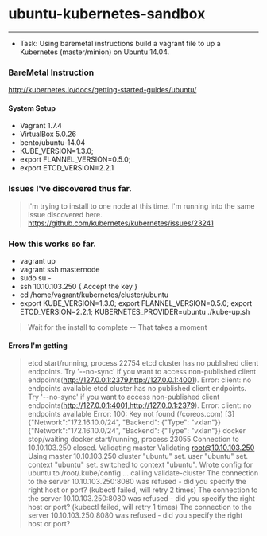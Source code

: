 # ubuntu-kubernetes-sandbox
***

* Task: Using baremetal instructions build a vagrant file to up a Kubernetes (master/minion) on Ubuntu 14.04.

### BareMetal Instruction
http://kubernetes.io/docs/getting-started-guides/ubuntu/

#### System Setup
* Vagrant 1.7.4
* VirtualBox 5.0.26
* bento/ubuntu-14.04
* KUBE_VERSION=1.3.0; 
* export FLANNEL_VERSION=0.5.0; 
* export ETCD_VERSION=2.2.1

### Issues I've discovered thus far.
> I'm trying to install to one node at this time.
> I'm running into the same issue discovered here. https://github.com/kubernetes/kubernetes/issues/23241

### How this works so far.
* vagrant up
* vagrant ssh masternode
* sudo su -
* ssh 10.10.103.250 { Accept the key } 
* cd /home/vagrant/kubernetes/cluster/ubuntu
* export KUBE_VERSION=1.3.0; export FLANNEL_VERSION=0.5.0; export ETCD_VERSION=2.2.1; KUBERNETES_PROVIDER=ubuntu ./kube-up.sh
> Wait for the install to complete -- That takes a moment

#### Errors I'm getting 
> etcd start/running, process 22754
etcd cluster has no published client endpoints.
Try '--no-sync' if you want to access non-published client endpoints(http://127.0.0.1:2379,http://127.0.0.1:4001).
Error:  client: no endpoints available
etcd cluster has no published client endpoints.
Try '--no-sync' if you want to access non-published client endpoints(http://127.0.0.1:4001,http://127.0.0.1:2379).
Error:  client: no endpoints available
Error:  100: Key not found (/coreos.com) [3]
{"Network":"172.16.10.0/24", "Backend": {"Type": "vxlan"}}
{"Network":"172.16.10.0/24", "Backend": {"Type": "vxlan"}}
docker stop/waiting
docker start/running, process 23055
Connection to 10.10.103.250 closed.
Validating master
Validating root@10.10.103.250
Using master 10.10.103.250
cluster "ubuntu" set.
user "ubuntu" set.
context "ubuntu" set.
switched to context "ubuntu".
Wrote config for ubuntu to /root/.kube/config
... calling validate-cluster
The connection to the server 10.10.103.250:8080 was refused - did you specify the right host or port?
(kubectl failed, will retry 2 times)
The connection to the server 10.10.103.250:8080 was refused - did you specify the right host or port?
(kubectl failed, will retry 1 times)
The connection to the server 10.10.103.250:8080 was refused - did you specify the right host or port?